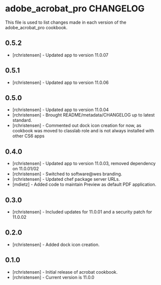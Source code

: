 adobe_acrobat_pro CHANGELOG
===========================

This file is used to list changes made in each version of the adobe_acrobat_pro cookbook.

0.5.2
-----
- [rchristensen] - Updated app to version 11.0.07

0.5.1
-----
- [rchristensen] - Updated app to version 11.0.06

0.5.0
-----
- [rchristensen] - Updated app to version 11.0.04
- [rchristensen] - Brought README/metadata/CHANGELOG up to latest standard.
- [rchristensen] - Commented out dock icon creation for now, as cookbook was moved to classlab role and is not always installed with other CS6 apps

0.4.0
-----
- [rchristensen] - Updated app to version 11.0.03, removed dependency on 11.0.01/02
- [rchristensen] - Switched to software@wes branding.
- [rchristensen] - Updated chef package server URLs.
- [mdietz] - Added code to maintain Preview as default PDF application.

0.3.0
-----
- [rchristensen] - Included updates for 11.0.01 and a security patch for 11.0.02

0.2.0
-----
- [rchristensen] - Added dock icon creation.

0.1.0
-----
- [rchristensen] - Initial release of acrobat cookbook.
- [rchristensen] - Current version is 11.0.0
